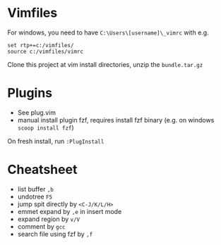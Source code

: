 # Vimfiles

For windows, you need to have `C:\Users\[username]\_vimrc` with e.g.

    
    set rtp+=c:/vimfiles/
    source c:/vimfiles/vimrc

Clone this project at vim install directories, unzip the `bundle.tar.gz` 

# Plugins

* See plug.vim
* manual install plugin fzf, requires install fzf binary (e.g. on windows `scoop install fzf`)

On fresh install, run `:PlugInstall`

# Cheatsheet

* list buffer `,b`
* undotree `F5`
* jump spit directly by `<C-J/K/L/H>`
* emmet expand by `,e` in insert mode
* expand region by `v/V`
* comment by `gcc`
* search file using fzf by `,f`



